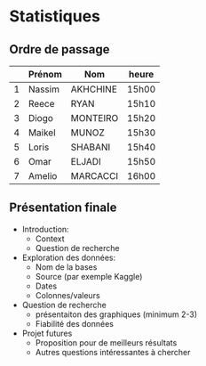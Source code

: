 # Statistiques
 
## Ordre de passage

|   | Prénom | Nom      | heure |
|---|--------|----------|-------|
| 1 | Nassim | AKHCHINE | 15h00 |
| 2 | Reece  | RYAN     | 15h10 |
| 3 | Diogo  | MONTEIRO | 15h20 |
| 4 | Maikel | MUNOZ    | 15h30 |
| 5 | Loris  | SHABANI  | 15h40 |
| 6 | Omar   | ELJADI   | 15h50 |
| 7 | Amelio | MARCACCI | 16h00 |


## Présentation finale

- Introduction:
	- Context
	- Question de recherche
- Exploration des données:
	- Nom de la bases
	- Source (par exemple Kaggle)
	- Dates
	- Colonnes/valeurs
- Question de recherche
	- présentaiton des graphiques (minimum 2-3)
	- Fiabilité des données
- Projet futures
	- Proposition pour de meilleurs résultats
	- Autres questions intéressantes à chercher


